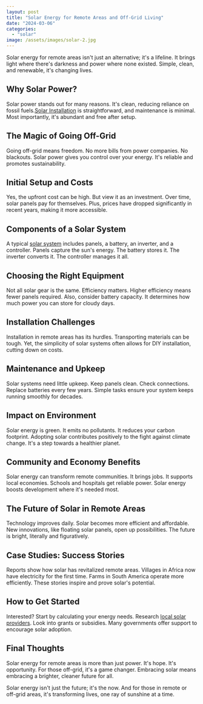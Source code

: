 ```yaml
---
layout: post
title: "Solar Energy for Remote Areas and Off-Grid Living"
date: "2024-03-06"
categories: 
  - "solar"
image: /assets/images/solar-2.jpg
---
```


Solar energy for remote areas isn't just an alternative; it's a lifeline. It brings light where there's darkness and power where none existed. Simple, clean, and renewable, it's changing lives.

## Why Solar Power?

Solar power stands out for many reasons. It's clean, reducing reliance on fossil fuels.[Solar Installation](/) is straightforward, and maintenance is minimal. Most importantly, it's abundant and free after setup.

## The Magic of Going Off-Grid

Going off-grid means freedom. No more bills from power companies. No blackouts. Solar power gives you control over your energy. It's reliable and promotes sustainability.

## Initial Setup and Costs

Yes, the upfront cost can be high. But view it as an investment. Over time, solar panels pay for themselves. Plus, prices have dropped significantly in recent years, making it more accessible.

## Components of a Solar System

A typical [solar system](/grid-tied-vs-off-grid-solar-system/) includes panels, a battery, an inverter, and a controller. Panels capture the sun's energy. The battery stores it. The inverter converts it. The controller manages it all.

## Choosing the Right Equipment

Not all solar gear is the same. Efficiency matters. Higher efficiency means fewer panels required. Also, consider battery capacity. It determines how much power you can store for cloudy days.

## Installation Challenges

Installation in remote areas has its hurdles. Transporting materials can be tough. Yet, the simplicity of solar systems often allows for DIY installation, cutting down on costs.

## Maintenance and Upkeep

Solar systems need little upkeep. Keep panels clean. Check connections. Replace batteries every few years. Simple tasks ensure your system keeps running smoothly for decades.

## Impact on Environment

Solar energy is green. It emits no pollutants. It reduces your carbon footprint. Adopting solar contributes positively to the fight against climate change. It's a step towards a healthier planet.

## Community and Economy Benefits

Solar energy can transform remote communities. It brings jobs. It supports local economies. Schools and hospitals get reliable power. Solar energy boosts development where it's needed most.

## The Future of Solar in Remote Areas

Technology improves daily. Solar becomes more efficient and affordable. New innovations, like floating solar panels, open up possibilities. The future is bright, literally and figuratively.

## Case Studies: Success Stories

Reports show how solar has revitalized remote areas. Villages in Africa now have electricity for the first time. Farms in South America operate more efficiently. These stories inspire and prove solar's potential.

## How to Get Started

Interested? Start by calculating your energy needs. Research [local solar providers](/solar-providers-near-me-how-to-find-the-right-one-for-your-home/). Look into grants or subsidies. Many governments offer support to encourage solar adoption.

## Final Thoughts

Solar energy for remote areas is more than just power. It's hope. It's opportunity. For those off-grid, it's a game changer. Embracing solar means embracing a brighter, cleaner future for all.

Solar energy isn't just the future; it's the now. And for those in remote or off-grid areas, it's transforming lives, one ray of sunshine at a time.
